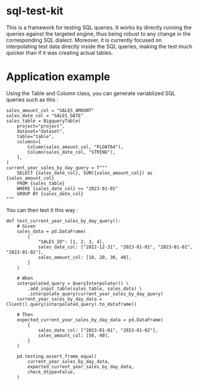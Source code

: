 # sql-test-kit

This is a framework for testing SQL queries.
It works by directly running the queries against the targeted engine, thus being robust to any change in the
corresponding SQL dialect.
Moreover, it is currently focused on interpolating test data directly inside the SQL queries, making the test much
quicker than if it was creating actual tables.

# Application example

Using the Table and Column class, you can generate variablized SQL queries such as this :

    sales_amount_col = "SALES_AMOUNT"
    sales_date_col = "SALES_DATE"
    sales_table = BigqueryTable(
        project="project",
        dataset="dataset",
        table="table",
        columns=[
            Column(sales_amount_col, "FLOAT64"),
            Column(sales_date_col, "STRING"),
        ],
    )
    current_year_sales_by_day_query = f"""
        SELECT {sales_date_col}, SUM({sales_amount_col}) as {sales_amount_col}
        FROM {sales_table}
        WHERE {sales_date_col} >= "2023-01-01"
        GROUP BY {sales_date_col}
    """

You can then test it this way :

    def test_current_year_sales_by_day_query():
        # Given
        sales_data = pd.DataFrame(
            {
                "SALES_ID": [1, 2, 3, 4],
                sales_date_col: ["2022-12-31", "2023-01-01", "2023-01-01", "2023-01-02"],
                sales_amount_col: [10, 20, 30, 40],
            }
        )
    
        # When
        interpolated_query = QueryInterpolator() \
            .add_input_table(sales_table, sales_data) \
            .interpolate_query(current_year_sales_by_day_query)
        current_year_sales_by_day_data = Client().query(interpolated_query).to_dataframe()
    
        # Then
        expected_current_year_sales_by_day_data = pd.DataFrame(
            {
                sales_date_col: ["2023-01-01", "2023-01-02"],
                sales_amount_col: [50, 40],
            }
        )
    
        pd.testing.assert_frame_equal(
            current_year_sales_by_day_data,
            expected_current_year_sales_by_day_data,
            check_dtype=False,
        )
